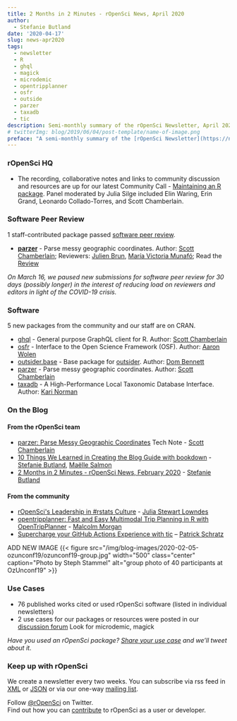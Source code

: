 ```yaml
---
title: 2 Months in 2 Minutes - rOpenSci News, April 2020
author:
  - Stefanie Butland
date: '2020-04-17'
slug: news-apr2020
tags:
  - newsletter
  - R
  - ghql
  - magick
  - microdemic
  - opentripplanner
  - osfr
  - outside
  - parzer
  - taxadb
  - tic
description: Semi-monthly summary of the rOpenSci Newsletter, April 2020
# twitterImg: blog/2019/06/04/post-template/name-of-image.png
preface: "A semi-monthly summary of the [rOpenSci Newsletter](https://news.ropensci.org/) including software reviews, packages on CRAN, use cases, posts from staff and community, and events. March 2 to April 13, 2020"
---
```


### rOpenSci HQ

* The recording, collaborative notes and links to community discussion and resources are up for our latest Community Call - [Maintaining an R package](/commcalls/2020-03-18/). Panel moderated by Julia Silge included Elin Waring, Erin Grand, Leonardo Collado-Torres, and Scott Chamberlain.

### Software Peer Review

1 staff-contributed package passed [software peer review](/software-review/).

<!---- alphabetical order. For link to package, use 1) https://docs.ropensci.org/pkgname when docs are rendered without errors or bad links to images or 2) to the source code page e.g. https://github.com/ropensci/grainchanger when docs page has errors
---->
* **[parzer](https://docs.ropensci.org/parzer/)** - Parse messy geographic coordinates. Author: [Scott Chamberlain](/author/scott-chamberlain/); Reviewers: [Julien Brun](https://github.com/brunj7), [María Victoria Munafó](https://github.com/mvickm); Read the [Review](https://github.com/ropensci/onboarding/issues/341)

_On March 16, we paused new submissions for software peer review for 30 days (possibly longer) in the interest of reducing load on reviewers and editors in light of the COVID-19 crisis._ 

<!---- _Consider [submitting your package](https://devguide.ropensci.org/softwarereviewintro.html) or [volunteering to review](https://devguide.ropensci.org/softwarereviewintro.html#whyreview)._ ---->

### Software

5 new packages from the community and our staff are on CRAN.

* [ghql](https://docs.ropensci.org/ghql/) - General purpose GraphQL client for R. Author: [Scott Chamberlain](/author/scott-chamberlain/)
* [osfr](https://docs.ropensci.org/osfr/) - Interface to the Open Science Framework (OSF). Author: [Aaron Wolen](https://github.com/aaronwolen)
* [outsider.base](https://docs.ropensci.org/outsider.base/) - Base package for [outsider](https://docs.ropensci.org/outsider/). Author: [Dom Bennett](/author/dom-bennett/)
* [parzer](https://docs.ropensci.org/parzer/) - Parse messy geographic coordinates. Author: [Scott Chamberlain](/author/scott-chamberlain/)
* [taxadb](https://docs.ropensci.org//taxadb/) - A High-Performance Local Taxonomic Database Interface. Author: [Kari Norman](/author/kari-norman/)


### On the Blog

#### From the rOpenSci team

* [parzer: Parse Messy Geographic Coordinates](/technotes/2020/03/19/parzer/) Tech Note - [Scott Chamberlain](/author/scott-chamberlain/)
* [10 Things We Learned in Creating the Blog Guide with bookdown](/blog/2020/01/16/conduct/) - [Stefanie Butland](/author/stefanie-butland/), [Maëlle Salmon](/author/ma%C3%ABlle-salmon/)
* [2 Months in 2 Minutes - rOpenSci News, February 2020](/blog/2020/02/20/news-feb2020/) - [Stefanie Butland](/author/stefanie-butland/)


#### From the community

* [rOpenSci's Leadership in #rstats Culture](blog/2020/02/21/ropensci-leadership/) - [Julia Stewart Lowndes](/author/julia-stewart-lowndes/)
* [opentripplanner: Fast and Easy Multimodal Trip Planning in R with OpenTripPlanner](/technotes/2020/02/25/opentripplanner/) - [Malcolm Morgan](/author/malcolm-morgan/)
* [Supercharge your GitHub Actions Experience with tic](/technotes/2020/03/13/tic-ghactions/) –  [Patrick Schratz](/author/patrick-schratz/)

ADD NEW IMAGE
{{< figure src="/img/blog-images/2020-02-05-ozunconf19/ozunconf19-group.jpg" width="500" class="center" caption="Photo by Steph Stammel" alt="group photo of 40 participants at OzUnconf19" >}}


### Use Cases

* 76 published works cited or used rOpenSci software (listed in individual newsletters)
* 2 use cases for our packages or resources were posted in our [discussion forum](https://discuss.ropensci.org/c/usecases) Look for microdemic, magick

_Have you used an rOpenSci package? [Share your use case](https://discuss.ropensci.org/c/usecases) and we’ll tweet about it._


### Keep up with rOpenSci

We create a newsletter every two weeks. You can subscribe via rss feed in [XML](https://news.ropensci.org/feed.xml) or [JSON](https://news.ropensci.org/feed.json) or via our one-way [mailing list](/#subscribe).

Follow [@rOpenSci](https://twitter.com/ropensci) on Twitter.
<br/>
Find out how you can [contribute](https://devguide.ropensci.org/contributingguide.html) to rOpenSci as a user or developer.